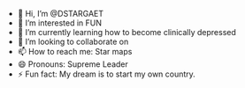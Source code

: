 - 👋 Hi, I’m @DSTARGAET
- 👀 I’m interested in FUN
- 🌱 I’m currently learning how to become clinically depressed
- 💞️ I’m looking to collaborate on 
- 📫 How to reach me: Star maps
- 😄 Pronouns: Supreme Leader
- ⚡ Fun fact: My dream is to start my own country.

<!---
DSTARGAET/DSTARGAET is a ✨ special ✨ repository because its `README.md` (this file) appears on your GitHub profile.
You can click the Preview link to take a look at your changes.
--->
